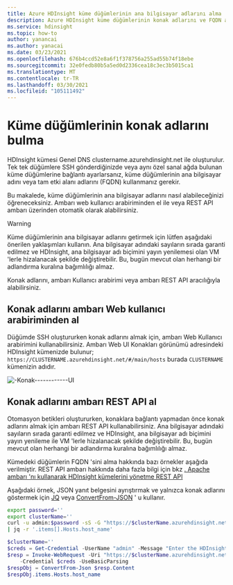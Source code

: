 ```yaml
---
title: Azure HDInsight küme düğümlerinin ana bilgisayar adlarını alma
description: Azure HDInsight küme düğümlerinin konak adlarını ve FQDN adını alma hakkında bilgi edinin.
ms.service: hdinsight
ms.topic: how-to
author: yanancai
ms.author: yanacai
ms.date: 03/23/2021
ms.openlocfilehash: 676b4ccd52e8a6f1f378756a255ad55b74f18ebe
ms.sourcegitcommit: 32e0fedb80b5a5ed0d2336cea18c3ec3b5015ca1
ms.translationtype: MT
ms.contentlocale: tr-TR
ms.lasthandoff: 03/30/2021
ms.locfileid: "105111492"
---
```

# <a name="find-the-host-names-of-cluster-nodes"></a>Küme düğümlerinin konak adlarını bulma

HDInsight kümesi Genel DNS clustername.azurehdinsight.net ile oluşturulur. Tek tek düğümlere SSH gönderdiğinizde veya aynı özel sanal ağda bulunan küme düğümlerine bağlantı ayarlarsanız, küme düğümlerinin ana bilgisayar adını veya tam etki alanı adlarını (FQDN) kullanmanız gerekir.

Bu makalede, küme düğümlerinin ana bilgisayar adlarını nasıl alabileceğinizi öğreneceksiniz. Ambarı web kullanıcı arabiriminden el ile veya REST API ambarı üzerinden otomatik olarak alabilirsiniz.

> [!WARNING]
> Küme düğümlerinin ana bilgisayar adlarını getirmek için lütfen aşağıdaki önerilen yaklaşımları kullanın. Ana bilgisayar adındaki sayıların sırada garanti edilmez ve HDInsight, ana bilgisayar adı biçimini yayın yenilemesi olan VM 'lerle hizalanacak şekilde değiştirebilir. Bu, bugün mevcut olan herhangi bir adlandırma kuralına bağımlılığı almaz. 
>

Konak adlarını, ambarı Kullanıcı arabirimi veya ambarı REST API aracılığıyla alabilirsiniz. 

## <a name="get-the-host-names-from-ambari-web-ui"></a>Konak adlarını ambarı Web kullanıcı arabiriminden al
Düğümde SSH oluştururken konak adlarını almak için, ambarı Web Kullanıcı arabirimini kullanabilirsiniz. Ambarı Web UI Konakları görünümü adresindeki HDInsight kümenizde bulunur; `https://CLUSTERNAME.azurehdinsight.net/#/main/hosts` burada `CLUSTERNAME` kümenizin adıdır.

![-Konak------------UI](.\media\find-host-name\find-host-name-in-ambari-ui.png)

## <a name="get-the-host-names-from-ambari-rest-api"></a>Konak adlarını ambarı REST API al
Otomasyon betikleri oluştururken, konaklara bağlantı yapmadan önce konak adlarını almak için ambarı REST API kullanabilirsiniz. Ana bilgisayar adındaki sayıların sırada garanti edilmez ve HDInsight, ana bilgisayar adı biçimini yayın yenileme ile VM 'lerle hizalanacak şekilde değiştirebilir. Bu, bugün mevcut olan herhangi bir adlandırma kuralına bağımlılığı almaz. 

Kümedeki düğümlerin FQDN 'sini alma hakkında bazı örnekler aşağıda verilmiştir. REST API ambarı hakkında daha fazla bilgi için bkz [. Apache ambarı 'nı kullanarak HDInsight kümelerini yönetme REST API](.\hdinsight-hadoop-manage-ambari-rest-api.md)

Aşağıdaki örnek, JSON yanıt belgesini ayrıştırmak ve yalnızca konak adlarını göstermek için [JQ](https://stedolan.github.io/jq/) veya [ConvertFrom-JSON](/powershell/module/microsoft.powershell.utility/convertfrom-json) ' u kullanır.

```bash
export password=''
export clusterName=''
curl -u admin:$password -sS -G "https://$clusterName.azurehdinsight.net/api/v1/clusters/$clusterName/hosts" \
| jq -r '.items[].Hosts.host_name'
```  

```powershell
$clusterName=''
$creds = Get-Credential -UserName "admin" -Message "Enter the HDInsight login"
$resp = Invoke-WebRequest -Uri "https://$clusterName.azurehdinsight.net/api/v1/clusters/$clusterName/hosts" `
    -Credential $creds -UseBasicParsing
$respObj = ConvertFrom-Json $resp.Content
$respObj.items.Hosts.host_name
```